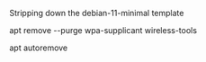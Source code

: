 Stripping down the debian-11-minimal template  

apt remove --purge wpa-supplicant wireless-tools  

apt autoremove  
